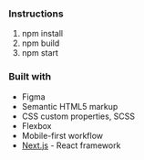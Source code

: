 
### Instructions

1. npm install
2. npm build
3. npm start


### Built with
- Figma
- Semantic HTML5 markup
- CSS custom properties, SCSS
- Flexbox
- Mobile-first workflow
- [Next.js](https://nextjs.org/) - React framework

